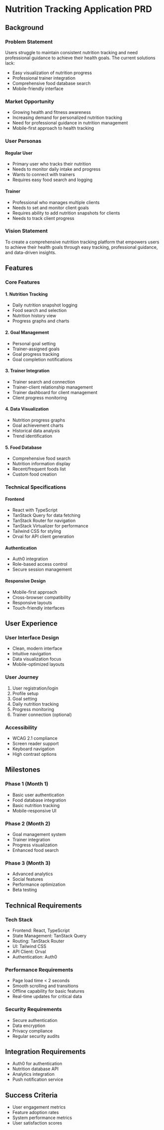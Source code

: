 # Nutrition Tracking Application PRD

## Background

### Problem Statement
Users struggle to maintain consistent nutrition tracking and need professional guidance to achieve their health goals. The current solutions lack:
- Easy visualization of nutrition progress
- Professional trainer integration
- Comprehensive food database search
- Mobile-friendly interface

### Market Opportunity
- Growing health and fitness awareness
- Increasing demand for personalized nutrition tracking
- Need for professional guidance in nutrition management
- Mobile-first approach to health tracking

### User Personas

#### Regular User
- Primary user who tracks their nutrition
- Needs to monitor daily intake and progress
- Wants to connect with trainers
- Requires easy food search and logging

#### Trainer
- Professional who manages multiple clients
- Needs to set and monitor client goals
- Requires ability to add nutrition snapshots for clients
- Needs to track client progress

### Vision Statement
To create a comprehensive nutrition tracking platform that empowers users to achieve their health goals through easy tracking, professional guidance, and data-driven insights.

## Features

### Core Features

#### 1. Nutrition Tracking
- Daily nutrition snapshot logging
- Food search and selection
- Nutrition history view
- Progress graphs and charts

#### 2. Goal Management
- Personal goal setting
- Trainer-assigned goals
- Goal progress tracking
- Goal completion notifications

#### 3. Trainer Integration
- Trainer search and connection
- Trainer-client relationship management
- Trainer dashboard for client management
- Client progress monitoring

#### 4. Data Visualization
- Nutrition progress graphs
- Goal achievement charts
- Historical data analysis
- Trend identification

#### 5. Food Database
- Comprehensive food search
- Nutrition information display
- Recent/frequent foods list
- Custom food creation

### Technical Specifications

#### Frontend
- React with TypeScript
- TanStack Query for data fetching
- TanStack Router for navigation
- TanStack Virtualizer for performance
- Tailwind CSS for styling
- Orval for API client generation

#### Authentication
- Auth0 integration
- Role-based access control
- Secure session management

#### Responsive Design
- Mobile-first approach
- Cross-browser compatibility
- Responsive layouts
- Touch-friendly interfaces

## User Experience

### User Interface Design
- Clean, modern interface
- Intuitive navigation
- Data visualization focus
- Mobile-optimized layouts

### User Journey
1. User registration/login
2. Profile setup
3. Goal setting
4. Daily nutrition tracking
5. Progress monitoring
6. Trainer connection (optional)

### Accessibility
- WCAG 2.1 compliance
- Screen reader support
- Keyboard navigation
- High contrast options

## Milestones

### Phase 1 (Month 1)
- Basic user authentication
- Food database integration
- Basic nutrition tracking
- Mobile-responsive UI

### Phase 2 (Month 2)
- Goal management system
- Trainer integration
- Progress visualization
- Enhanced food search

### Phase 3 (Month 3)
- Advanced analytics
- Social features
- Performance optimization
- Beta testing

## Technical Requirements

### Tech Stack
- Frontend: React, TypeScript
- State Management: TanStack Query
- Routing: TanStack Router
- UI: Tailwind CSS
- API Client: Orval
- Authentication: Auth0

### Performance Requirements
- Page load time < 2 seconds
- Smooth scrolling and transitions
- Offline capability for basic features
- Real-time updates for critical data

### Security Requirements
- Secure authentication
- Data encryption
- Privacy compliance
- Regular security audits

## Integration Requirements
- Auth0 for authentication
- Nutrition database API
- Analytics integration
- Push notification service

## Success Criteria
- User engagement metrics
- Feature adoption rates
- System performance metrics
- User satisfaction scores
